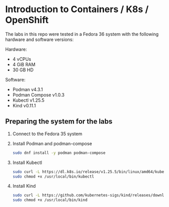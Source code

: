 # Introduction to Containers / K8s / OpenShift

The labs in this repo were tested in a Fedora 36 system with the following hardware and software versions:

Hardware:

 - 4 vCPUs
 - 4 GiB RAM
 - 30 GB HD

Software:
    
  - Podman v4.3.1
  - Podman Compose v1.0.3
  - Kubectl v1.25.5
  - Kind v0.11.1

## Preparing the system for the labs

1. Connect to the Fedora 35 system
2. Install Podman and podman-compose

    ~~~sh
    sudo dnf install -y podman podman-compose
    ~~~
3. Install Kubectl 

    ~~~sh
    sudo curl -L https://dl.k8s.io/release/v1.25.5/bin/linux/amd64/kubectl -o /usr/local/bin/kubectl
    sudo chmod +x /usr/local/bin/kubectl
    ~~~
4. Install Kind

    ~~~sh
    sudo curl -L https://github.com/kubernetes-sigs/kind/releases/download/v0.17.0/kind-linux-amd64 -o /usr/local/bin/kind
    sudo chmod +x /usr/local/bin/kind
    ~~~
